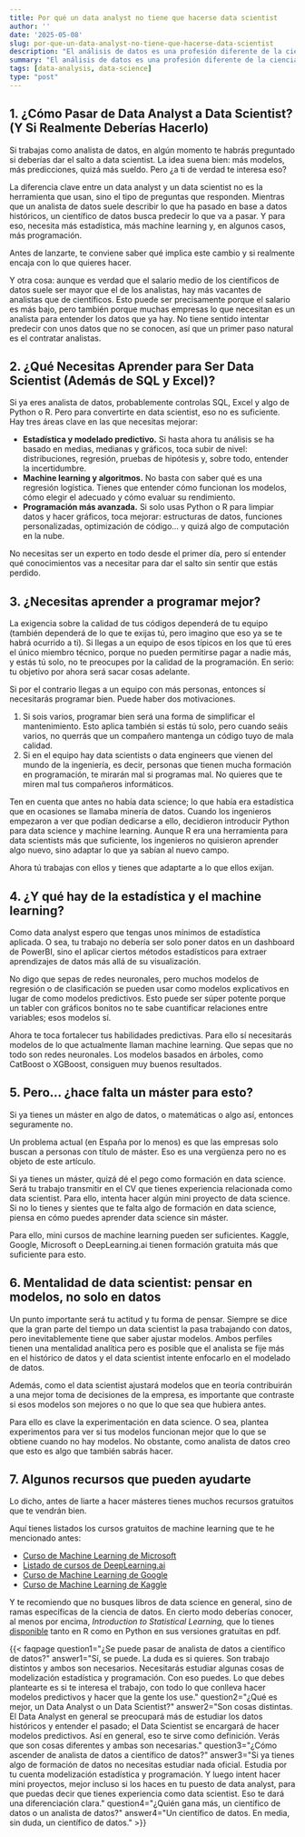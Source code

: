 ```yaml
---
title: Por qué un data analyst no tiene que hacerse data scientist
author: ''
date: '2025-05-08'
slug: por-que-un-data-analyst-no-tiene-que-hacerse-data-scientist
description: "El análisis de datos es una profesión diferente de la ciencia de datos y no tiene nada de malo serlo sin querer convertirse a la otra. Aquí te cuento diferencias y cómo podrías hacer la conversión, si de verdad quisieras."
summary: "El análisis de datos es una profesión diferente de la ciencia de datos y no tiene nada de malo serlo sin querer convertirse a la otra. Aquí te cuento diferencias y cómo podrías hacer la conversión, si de verdad quisieras."
tags: [data-analysis, data-science]
type: "post"
---
```



## 1. ¿Cómo Pasar de Data Analyst a Data Scientist? (Y Si Realmente Deberías Hacerlo)
Si trabajas como analista de datos, en algún momento te habrás preguntado si deberías dar el salto a data scientist. La idea suena bien: más modelos, más predicciones, quizá más sueldo. Pero ¿a ti de verdad te interesa eso?

La diferencia clave entre un data analyst y un data scientist no es la herramienta que usan, sino el tipo de preguntas que responden. Mientras que un analista de datos suele describir lo que ha pasado en base a datos históricos, un científico de datos busca predecir lo que va a pasar. Y para eso, necesita más estadística, más machine learning y, en algunos casos, más programación.

Antes de lanzarte, te conviene saber qué implica este cambio y si realmente encaja con lo que quieres hacer.

Y otra cosa: aunque es verdad que el salario medio de los científicos de datos suele ser mayor que el de los analistas, hay más vacantes de analistas que de científicos. Esto puede ser precisamente porque el salario es más bajo, pero también porque muchas empresas lo que necesitan es un analista para entender los datos que ya hay. No tiene sentido intentar predecir con unos datos que no se conocen, así que un primer paso natural es el contratar analistas.

## 2. ¿Qué Necesitas Aprender para Ser Data Scientist (Además de SQL y Excel)?
Si ya eres analista de datos, probablemente controlas SQL, Excel y algo de Python o R. Pero para convertirte en data scientist, eso no es suficiente. Hay tres áreas clave en las que necesitas mejorar:

- **Estadística y modelado predictivo.** Si hasta ahora tu análisis se ha basado en medias, medianas y gráficos, toca subir de nivel: distribuciones, regresión, pruebas de hipótesis y, sobre todo, entender la incertidumbre.
- **Machine learning y algoritmos.** No basta con saber qué es una regresión logística. Tienes que entender cómo funcionan los modelos, cómo elegir el adecuado y cómo evaluar su rendimiento.
- **Programación más avanzada.** Si solo usas Python o R para limpiar datos y hacer gráficos, toca mejorar: estructuras de datos, funciones personalizadas, optimización de código… y quizá algo de computación en la nube.

No necesitas ser un experto en todo desde el primer día, pero sí entender qué conocimientos vas a necesitar para dar el salto sin sentir que estás perdido.

## 3. ¿Necesitas aprender a programar mejor?

La exigencia sobre la calidad de tus códigos dependerá de tu equipo (también dependerá de lo que te exijas tú, pero imagino que eso ya se te habrá ocurrido a ti). Si llegas a un equipo de esos típicos en los que tú eres el único miembro técnico, porque no pueden permitirse pagar a nadie más, y estás tú solo, no te preocupes por la calidad de la programación. En serio: tu objetivo por ahora será sacar cosas adelante. 

Si por el contrario llegas a un equipo con más personas, entonces sí necesitarás programar bien. Puede haber dos motivaciones. 

1. Si sois varios, programar bien será una forma de simplificar el mantenimiento. Esto aplica también si estás tú solo, pero cuando seáis varios, no querrás que un compañero mantenga un código tuyo de mala calidad. 
2. Si en el equipo hay data scientists o data engineers que vienen del mundo de la ingeniería, es decir, personas que tienen mucha formación en programación, te mirarán mal si programas mal. No quieres que te miren mal tus compañeros informáticos.

Ten en cuenta que antes no había data science; lo que había era estadística que en ocasiones se llamaba minería de datos. Cuando los ingenieros empezaron a ver que podían dedicarse a ello, decidieron introducir Python para data science y machine learning. Aunque R era una herramienta para data scientists más que suficiente, los ingenieros no quisieron aprender algo nuevo, sino adaptar lo que ya sabían al nuevo campo. 

Ahora tú trabajas con ellos y tienes que adaptarte a lo que ellos exijan.


## 4. ¿Y qué hay de la estadística y el machine learning?

Como data analyst espero que tengas unos mínimos de estadística aplicada. O sea, tu trabajo no debería ser solo poner datos en un dashboard de PowerBI, sino el aplicar ciertos métodos estadísticos para extraer aprendizajes de datos más allá de su visualización. 

No digo que sepas de redes neuronales, pero muchos modelos de regresión o de clasificación se pueden usar como modelos explicativos en lugar de como modelos predictivos. Esto puede ser súper potente porque un tabler con gráficos bonitos no te sabe cuantificar relaciones entre variables; esos modelos sí.

Ahora te toca fortalecer tus habilidades predictivas. Para ello sí necesitarás modelos de lo que actualmente llaman machine learning. Que sepas que no todo son redes neuronales. Los modelos basados en árboles, como CatBoost o XGBoost, consiguen muy buenos resultados.

## 5. Pero… ¿hace falta un máster para esto?
Si ya tienes un máster en algo de datos, o matemáticas o algo así, entonces seguramente no. 

Un problema actual (en España por lo menos) es que las empresas solo buscan a personas con título de máster. Eso es una vergüenza pero no es objeto de este artículo. 

Si ya tienes un máster, quizá dé el pego como formación en data science. Será tu trabajo transmitir en el CV que tienes experiencia relacionada como data scientist. Para ello, intenta hacer algún mini proyecto de data science. Si no lo tienes y sientes que te falta algo de formación en data science, piensa en cómo puedes aprender data science sin máster. 

Para ello, mini cursos de machine learning pueden ser suficientes. Kaggle, Google, Microsoft o DeepLearning.ai tienen formación gratuita más que suficiente para esto.



## 6. Mentalidad de data scientist: pensar en modelos, no solo en datos

Un punto importante será tu actitud y tu forma de pensar. Siempre se dice que la gran parte del tiempo un data scientist la pasa trabajando con datos, pero inevitablemente tiene que saber ajustar modelos. Ambos perfiles tienen una mentalidad analítica pero es posible que el analista se fije más en el histórico de datos y el data scientist intente enfocarlo en el modelado de datos. 

Además, como el data scientist ajustará modelos que en teoría contribuirán a una mejor toma de decisiones de la empresa, es importante que contraste si esos modelos son mejores o no que lo que sea que hubiera antes. 

Para ello es clave la experimentación en data science. O sea, plantea experimentos para ver si tus modelos funcionan mejor que lo que se obtiene cuando no hay modelos. No obstante, como analista de datos creo que esto es algo que también sabrás hacer.

## 7. Algunos recursos que pueden ayudarte

Lo dicho, antes de liarte a hacer másteres tienes muchos recursos gratuitos que te vendrán bien.

Aquí tienes listados los cursos gratuitos de machine learning que te he mencionado antes:

- [Curso de Machine Learning de Microsoft](https://learn.microsoft.com/en-us/training/modules/introduction-to-machine-learning/)
- [Listado de cursos de DeepLearning.ai](https://www.deeplearning.ai/courses/)
- [Curso de Machine Learning de Google](https://developers.google.com/machine-learning/crash-course)
- [Curso de Machine Learning de Kaggle](https://www.kaggle.com/learn/intro-to-machine-learning)

Y te recomiendo que no busques libros de data science en general, sino de ramas específicas de la ciencia de datos. En cierto modo deberías conocer, al menos por encima, _Introduction to Statistical Learning,_ que lo tienes [disponible](https://www.statlearning.com/) tanto en R como en Python en sus versiones gratuitas en pdf. 


{{< faqpage question1="¿Se puede pasar de analista de datos a científico de datos?" answer1="Sí, se puede. La duda es si quieres. Son trabajo distintos y ambos son necesarios. Necesitarás estudiar algunas cosas de modelización estadística y programación. Con eso puedes. Lo que debes plantearte es si te interesa el trabajo, con todo lo que conlleva hacer modelos predictivos y hacer que la gente los use." question2="¿Qué es mejor, un Data Analyst o un Data Scientist?" answer2="Son cosas distintas. El Data Analyst en general se preocupará más de estudiar los datos históricos y entender el pasado; el Data Scientist se encargará de hacer modelos predictivos. Así en general, eso te sirve como definición. Verás que son cosas diferentes y ambas son necesarias." question3="¿Cómo ascender de analista de datos a científico de datos?" answer3="Si ya tienes algo de formación de datos no necesitas estudiar nada oficial. Estudia por tu cuenta modelización estadística y programación. Y luego intent hacer mini proyectos, mejor incluso si los haces en tu puesto de data analyst, para que puedas decir que tienes experiencia como data scientist. Eso te dará una diferenciación clara." question4="¿Quién gana más, un científico de datos o un analista de datos?" answer4="Un científico de datos. En media, sin duda, un científico de datos." >}}
